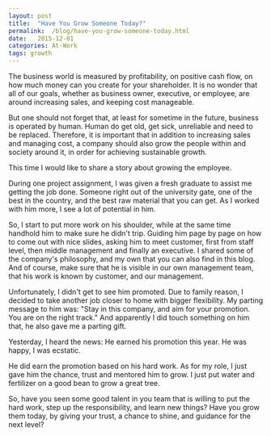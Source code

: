 ```yaml
---
layout: post
title:  "Have You Grow Someone Today?"
permalink:  /blog/have-you-grow-someone-today.html
date:   2015-12-01
categories: At-Work
tags: growth
---
```


The business world is measured by profitability, on positive cash flow, on how much money can you create for your shareholder. It is no wonder that all of our goals, whether as business owner, executive, or employee, are around increasing sales, and keeping cost manageable.

But one should not forget that, at least for sometime in the future, business is operated by human. Human do get old, get sick, unreliable and need to be replaced. Therefore, it is important that in addition to increasing sales and managing cost, a company should also grow the people within and society around it, in order for achieving sustainable growth.

This time I would like to share a story about growing the employee.

During one project assignment, I was given a fresh graduate to assist me getting the job done. Someone right out of the university gate, one of the best in the country, and the best raw material that you can get. As I worked with him more, I see a lot of potential in him.

So, I start to put more work on his shoulder, while at the same time handhold him to make sure he didn't trip. Guiding him page by page on how to come out with nice slides, asking him to meet customer, first from staff level, then middle management and finally an executive. I shared some of the company's philosophy, and my own that you can also find in this blog. And of course, make sure that he is visible in our own management team, that his work is known by customer, and our management.

Unfortunately, I didn't get to see him promoted. Due to family reason, I decided to take another job closer to home with bigger flexibility. My parting message to him was: "Stay in this company, and aim for your promotion. You are on the right track." And apparently I did touch something on him that, he also gave me a parting gift.

Yesterday, I heard the news: He earned his promotion this year. He was happy, I was ecstatic. 

He did earn the promotion based on his hard work. As for my role, I just gave him the chance, trust and mentored him to grow. I just put water and fertilizer on a good bean to grow a great tree.

So, have you seen some good talent in you team that is willing to put the hard work, step up the responsibility, and learn new things? Have you grow them today, by giving your trust, a chance to shine, and guidance for the next level?
